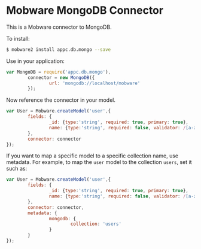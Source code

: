 # Mobware MongoDB Connector

This is a Mobware connector to MongoDB.

To install:

```bash
$ mobware2 install appc.db.mongo --save
```

Use in your application:

```javascript
var MongoDB = require('appc.db.mongo'),
		connector = new MongoDB({
				url: 'mongodb://localhost/mobware'
		});
```

Now reference the connector in your model.

```javascript
var User = Mobware.createModel('user',{
		fields: {
				_id: {type:'string', required: true, primary: true},
				name: {type:'string', required: false, validator: /[a-zA-Z]{3,}/ }
		},
		connector: connector
});
```

If you want to map a specific model to a specific collection name, use metadata.  For example, to map the `user` model to the collection `users`, set it such as:

```javascript
var User = Mobware.createModel('user',{
		fields: {
				_id: {type:'string', required: true, primary: true},
				name: {type:'string', required: false, validator: /[a-zA-Z]{3,}/ }
		},
		connector: connector,
		metadata: {
				mongodb: {
						collection: 'users'
				}
		}
});
```
